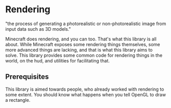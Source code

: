 # Rendering
"the process of generating a photorealistic or non-photorealistic image from input data such as 3D models."

Minecraft does rendering, and you can too. That's what this library is all about. While Minecraft exposes some rendering things themselves,
some more advanced things are lacking, and that is what this library aims to solve. This library provides some common code for rendering
things in the world, on the hud, and utilities for facilitating that.

## Prerequisites
This library is aimed towards people, who already worked with rendering to some extent. You should know what happens
when you tell OpenGL to draw a rectangle.
